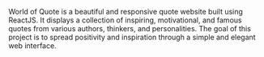 World of Quote is a beautiful and responsive quote website built using ReactJS. It displays a collection of inspiring, motivational, and famous quotes from various authors, thinkers, and personalities. The goal of this project is to spread positivity and inspiration through a simple and elegant web interface.
